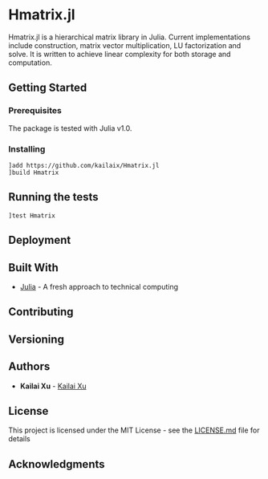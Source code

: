 # Hmatrix.jl

Hmatrix.jl is a hierarchical matrix library in Julia. Current implementations include construction, matrix vector multiplication, LU factorization and solve. It is written to achieve linear complexity for both storage and computation.

## Getting Started



### Prerequisites

The package is tested with Julia v1.0. 

### Installing

```
]add https://github.com/kailaix/Hmatrix.jl
]build Hmatrix
```

## Running the tests

```
]test Hmatrix
```

## Deployment

## Built With

* [Julia](https://julialang.org/) - A fresh approach to technical computing

## Contributing


## Versioning

## Authors

* **Kailai Xu** - [Kailai Xu](http://stanford.edu/~kailaix/)

## License

This project is licensed under the MIT License - see the [LICENSE.md](LICENSE.md) file for details

## Acknowledgments

